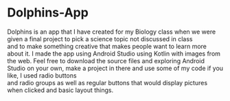 # Dolphins-App
Dolphins is an app that I have created for my Biology class when we were given a final project to pick a science topic not discussed in class\
and to make something creative that makes people want to learn more about it. I made the app using Android Studio using Kotlin with images from the web.
Feel free to download the source files and exploring Android Studio on your own, make a project in there and use some of my code if you like, I used radio buttons\
and radio groups as well as regular buttons that would display pictures when clicked and basic layout things.
